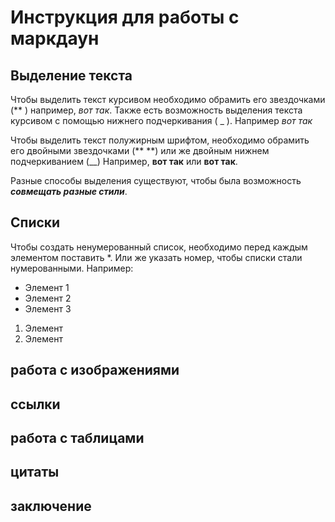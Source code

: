 # Инструкция для работы с маркдаун

## Выделение текста
Чтобы выделить текст курсивом необходимо обрамить его звездочками (** )
например, *вот так*. Также есть возможность выделения текста курсивом с помощью нижнего подчеркивания ( _ ). Например _вот так_

Чтобы  выделить текст полужирным шрифтом, необходимо обрамить его двойными звездочками (** **) или же двойным нижнем подчеркиванием (__)
Например, **вот так** или __вот так__.

Разные способы выделения существуют, чтобы была возможность _**совмещать разные стили**_.
## Списки 
Чтобы создать ненумерованный список, необходимо перед каждым элементом поставить *. Или же указать номер, чтобы списки стали нумерованными. Например:
* Элемент 1
* Элемент 2
* Элемент 3
1. Элемент 
2. Элемент

## работа с изображениями 

## ссылки 

## работа с таблицами 

## цитаты 

## заключение 